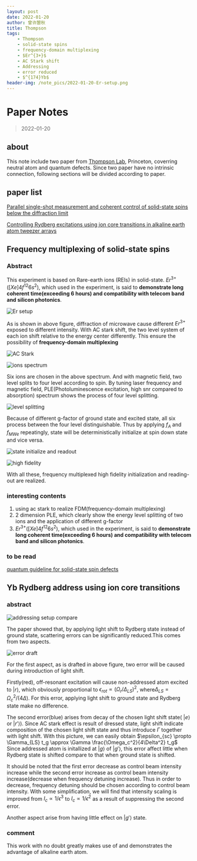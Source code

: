 ```yaml
---
layout: post
date: 2022-01-20
author: 曾许曌秋
title: Thompson
tags:
    - Thompson
    - solid-state spins
    - frequency-domain multiplexing
    - $Er^{3+}$
    - AC Stark shift
    - Addressing
    - error reduced
    - $^{174}Yb$
header-img: /note_pics/2022-01-20-Er-setup.png
---
```


# Paper Notes

> 2022-01-20

## about

This note include two paper from [Thompson Lab](https://sites.google.com/site/thompsonlabq/home?authuser=0), Princeton, coverring neutral atom and quantum defects. Since two paper have no intrinsic connection, following sections will be divided according to paper.

## paper list

[Parallel single-shot measurement and coherent control of solid-state spins below the diffraction limit](/Important_papers/parallel_single-shot_measurement_and_coherent_control_of_solid-state_spins_below_the_diffraction_limit.SongtaoChen=Thompson.2020.science/science.abc7821.pdf)

[Controlling Rydberg excitations using ion core transitions in alkaline earth atom tweezer arrays](/Important_papers/rydberg_excitation_of_alkaline_earth_atom_using_core_transitions.Burgers=Thompson.2021.arxiv/2110.06902.pdf)

## Frequency multiplexing of solid-state spins

### Abstract

This experiment is based on Rare-earth ions (REIs) in solid-state. $Er^{3+}	([Xe] 4f^{12} 6s^2)$, which used in the experiment, is said to **demonstrate long coherent time(exceeding 6 hours) and compatibility with telecom band and silicon photonics**.

![Er setup](/note_pics/2022-01-20-Er-setup.png)

As is shown in above figure, diffraction of microwave cause different $Er^{3+}$ exposed to different intensity. With AC stark shift, the two level system of each ion shift relative to the energy center differently. This ensure the possibility of **frequency-domain multiplexing**

![AC Stark](/note_pics/22-01-20-ac-stark.png)

![ions spectrum](/note_pics/22-01-20-ion-spectrum.png)

Six ions are chosen in the above spectrum. And with magnetic field, two level splits to four level according to spin. By tuning laser frequency and magnetic field, PLE(Photoluminescence excitation, high snr compared to absorption) spectrum shows the process of four level splitting.

![level splitting](/note_pics/22-01-20-level-splitting.png)

Because of different g-factor of ground state and excited state, all six process between the four level distinguishable. Thus by applying $f_A$ and $f_{MWe}$ repeatingly, state will be deterministically initialize at spin down state and vice versa.

![state initialize and readout](/note_pics/22-01-20-state-initialize-and-readout.png)

![high fidelity](/note_pics/22-01-20-high-fidelity.png)

With all these, frequency multiplexed high fidelity initialization and reading-out are realized.

### interesting contents

1. using ac stark to realize FDM(frequency-domain multiplexing)
2. 2 dimension PLE, which clearly show the energy level splitting of two ions and the application of different g-factor
3. $Er^{3+}	([Xe] 4f^{12} 6s^2)$, which used in the experiment, is said to **demonstrate long coherent time(exceeding 6 hours) and compatibility with telecom band and silicon photonics**.

### to be read

[quantum guideline for solid-state spin defects](/Important_papers/solid-state_spin_defects_review.Gary_Wolfowicz.2021.nature/2010.16395.pdf)

## Yb Rydberg address using ion core transitions

### abstract

![addressing setup compare](/note_pics/22-01-20-addressing-setup-compare.png)

The paper showed that, by applying light shift to Rydberg state instead of ground state, scattering errors can be significantly reduced.This comes from two aspects.

![error draft](/note_pics/22-01-20-error-draft.jpg)

For the first aspect, as is drafted in above figure, two error will be caused during introduction of light shift. 

Firstly(red), off-resonant excitation will cause non-addressed atom excited to $|r\rangle$, which obviously proportional to $\epsilon_{rot} \propto (\Omega_r/\Delta_{LS})^2$, where$\Delta_{LS} = \Omega_c^2/(4\Delta)$. For this error, applying light shift to ground state and Rydberg state make no difference. 

The second error(blue) arises from decay of the chosen light shift state( $|e\rangle$ or $|r'\rangle$). Since AC stark effect is result of dressed state, light shift indicate composition of the chosen light shift state and thus introduce $\Gamma$ together with light shift. With this picture, we can easily obtain $\epsilon_{sc} \propto \Gamma_{LS} t_g \approx \Gamma \frac{\Omega_c^2}{4\Delta^2} t_g$ Since addressed atom is initallized at $|g\rangle$ of $|g'\rangle$, this error affect little when Rydberg state is shifted compare to that when ground state is shifted.

It should be noted that the first error decrease as control beam intensity increase while the second error increase as control beam intensity increase(decrease when frequency detuning increase). Thus in order to decrease, frequency detuning should be chosen according to control beam intensity. With some simplification, we will find that intensity scaling is improved from $I_c\propto 1/\epsilon^3$ to $I_c \propto 1/\epsilon^2$ as a result of suppressing the second error.

Another aspect arise from having little effect on $|g'\rangle$ state.

### comment

This work with no doubt greatly makes use of and demonstrates the advantage of alkaline earth atom.